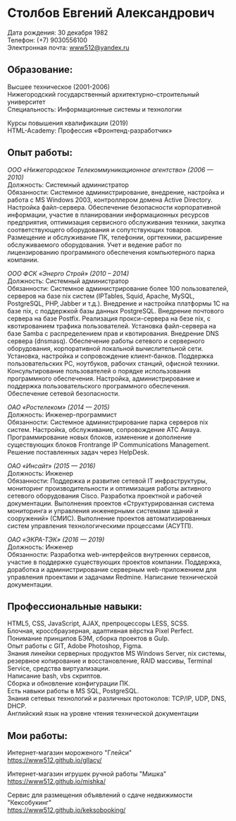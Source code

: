 # Столбов Евгений Александрович

Дата рождения: 30 декабря 1982  
Телефон: (+7) 9030556100  
Электронная почта: www512@yandex.ru

## Образование:

Высшее техническое (2001-2006)  
Нижегородский государственный архитектурно–строительный университет  
Специальность: Информационные системы и технологии  

Курсы повышения квалификации (2019)  
HTML-Academy: Профессия «Фронтенд-разработчик»

## Опыт работы:

*ООО «Нижегородское Телекоммуникационное агентство» (2006 — 2010)*  
Должность: Системный администратор  
Обязанности: Системное администрирование, внедрение, настройка и работа с MS Windows 2003, контроллером домена Active Directory. Настройка файл-сервера. Обеспечение безопасности корпоративной информации, участие в планировании информационных ресурсов предприятия, оптимизация сервисного обслуживания техники, закупка соответствующего оборудования и сопутствующих товаров. Размещение и обслуживание ПК, телефонии, оргтехники, расширение обслуживаемого оборудования. Учет и ведение работ по лицензированию программного обеспечения компьютерного парка компании.

*ООО ФСК «Энерго Строй» (2010 – 2014)*  
Должность: Системный администратор  
Обязанности: Системное администрирование более 100 пользователей, серверов на базе nix систем (IPTables‚ Squid‚ Apache‚ MySQL‚ PostgreSQL, PHP‚ Jabber и т.д.). Внедрение и настройка платформы 1С на базе nix, с поддержкой базы данных PostgreSQL. Внедрение почтового сервера на базе Postfix. Реализация прокси-сервера на безе nix, с квотированием трафика пользователей. Установка файл-сервера на базе Samba с распределением прав и квотирования. Внедрение DNS сервера (dnsmasq). Обеспечение работы сетевого и серверного оборудования, корпоративной локальной вычислительной сети. Установка, настройка и сопровождение  клиент-банков. Поддержка пользовательских РС, ноутбуков, рабочих станций, офисной техники. Консультирование пользователей о порядке использования программного обеспечения. Настройка, администрирование и поддержка пользовательского программного обеспечения. Обеспечение сетевой безопасности.

*ОАО «Ростелеком» (2014 — 2015)*  
Должность: Инженер-программист  
Обязанности: Системное администрирование парка серверов nix систем. Настройка, обслуживание, сопровождение АТС Awaya. Программирование новых блоков, изменение и дополнение существующих блоков Frontrange IP Communications Management. Решение поставленных задач через HelpDesk.

*ОАО «Инсайт» (2015 — 2016)*  
Должность: Инженер  
Обязанности: Поддержка и развитие сетевой IT инфраструктуры, мониторинг производительности и оптимизация работы активного сетевого оборудования Cisco. Разработка проектной и рабочей документации. Выполнения проектов «Структурированная система мониторинга и управления инженерными системами зданий и сооружений» (СМИС). Выполнение проектов автоматизированных систем управления технологическими процессами (АСУТП).

*ОАО «ЭКРА-ТЭК» (2016 — 2019)*  
Должность: Инженер  
Обязанности: Разработка web-интерфейсов внутренних сервисов, участие в поддержке существующих проектов компании. Поддержка, доработка и администрирование серверным web-приложением для управления проектами и задачами Redmine. Написание технической документации.

## Профессиональные навыки:

HTML5, CSS, JavaScript, AJAX, препроцессоры LESS, SCSS.  
Блочная, кроссбраузерная, адаптивная вёрстка Pixel Perfect.  
Понимание принципов БЭМ, сборка проектов в Gulp.  
Опыт работы с GIT, Adobe Photoshop, Figma.  
Знания линейки серверных продуктов MS Windows Server, nix системы, резервное копирование и восстановление, RAID массивы, Terminal Service, средства виртуализации.  
Написание bash, vbs скриптов.  
Сборка и обновление конфигурации ПК.  
Есть навыки работы в MS SQL, PostgreSQL.  
Знания сетевых технологий и различных протоколов: TCP/IP, UDP, DNS, DHCP.  
Английский язык на уровне чтения технической документации

## Мои работы:

Интернет-магазин мороженого "Глейси"  
https://www512.github.io/gllacy/


Интернет-магазин игрушек ручной работы "Мишка"  
https://www512.github.io/mishka/


Сервис для размещения объявлений о сдаче недвижимости "Кексобукинг"  
https://www512.github.io/keksobooking/